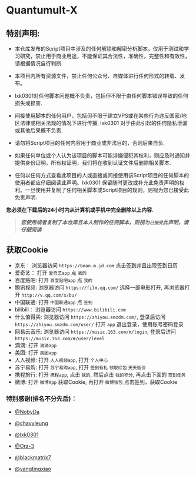 # Quantumult-X 

## 特别声明: 

* 本仓库发布的Script项目中涉及的任何解锁和解密分析脚本，仅用于测试和学习研究，禁止用于商业用途，不能保证其合法性，准确性，完整性和有效性，请根据情况自行判断.

* 本项目内所有资源文件，禁止任何公众号、自媒体进行任何形式的转载、发布。

* lxk0301对任何脚本问题概不负责，包括但不限于由任何脚本错误导致的任何损失或损害.

* 间接使用脚本的任何用户，包括但不限于建立VPS或在某些行为违反国家/地区法律或相关法规的情况下进行传播, lxk0301 对于由此引起的任何隐私泄漏或其他后果概不负责.

* 请勿将Script项目的任何内容用于商业或非法目的，否则后果自负.

* 如果任何单位或个人认为该项目的脚本可能涉嫌侵犯其权利，则应及时通知并提供身份证明，所有权证明，我们将在收到认证文件后删除相关脚本.

* 任何以任何方式查看此项目的人或直接或间接使用该Script项目的任何脚本的使用者都应仔细阅读此声明。lxk0301 保留随时更改或补充此免责声明的权利。一旦使用并复制了任何相关脚本或Script项目的规则，则视为您已接受此免责声明.

 **您必须在下载后的24小时内从计算机或手机中完全删除以上内容.**  </br>
> ***您使用或者复制了本仓库且本人制作的任何脚本，则视为`已接受`此声明，请仔细阅读*** 

## 获取Cookie
* 京东： 浏览器访问 `https://bean.m.jd.com` 点击签到并且出现签到日历
* 爱奇艺： 打开 `爱奇艺app` 点 `我的`
* 百度贴吧: 打开 `百度贴吧app` 点 `我的`
* 腾讯视频: 浏览器访问 `https://film.qq.com/` 选择一部电影打开, 再浏览器打开 `http://v.qq.com/x/bu/`
* 中国联通: 打开 `中国联通app` 点 `签到`
* bilibili： 浏览器访问 `https://www.bilibili.com`
* 什么值得买: 
    浏览器访问 `https://zhiyou.smzdm.com/`, 登录后访问`https://zhiyou.smzdm.com/user/`
    打开 `app` 退出登录，使用账号密码登录
* 网易云音乐: 浏览器访问 `https://music.163.com/m/login`, 登录后访问 `https://music.163.com/#/user/level`
* 滴滴: 打开 `滴滴app`
* 美团: 打开 `美团app`
* 人人视频: 打开 `人人视频app`, 打开 `个人中心`
* 苏宁易购: 打开 `苏宁易购app`, 打开 `签到有礼` `领取红包` `天天低价` 
* 携程旅行: 打开 `携程app`, 点击 `我的`, 然后点击 `我的积分`, 再点击下面的 `签到任务` 
* 微博: 打开 `微博App` 获取Cookie, 再打开 `微博钱包` 点击签到，获取Cookie

### 特别感谢(排名不分先后)：
* [@NobyDa](https://github.com/NobyDa)

* [@chavyleung](https://github.com/chavyleung)

* [@lxk0301](https://github.com/lxk0301)

* [@Orz-3](https://github.com/Orz-3)

* [@blackmatrix7](https://github.com/blackmatrix7)

* [@yangtingxiao](https://github.com/yangtingxiao)